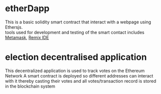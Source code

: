 # etherDapp

This is a basic solidity smart contract that interact with a webpage using  Ethersjs.  
tools used for development and testing of the smart contact includes [Metamask](https://metamask.io), [Remix IDE](https://remix.ethereum.org)


# election decentralised application
This decentralized application is used to track votes on the Ethereum Network A smart contract is deployed so different addresses can interact with it thereby casting their votes and all votes/transaction record is stored in the blockchain system

